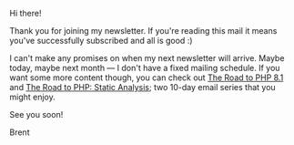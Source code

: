 Hi there!

Thank you for joining my newsletter. If you're reading this mail it means you've successfully subscribed and all is good :)

I can't make any promises on when my next newsletter will arrive. Maybe today, maybe next month — I don't have a fixed mailing schedule. If you want some more content though, you can check out [The Road to PHP 8.1](https://road-to-php.com/) and [The Road to PHP: Static Analysis](https://road-to-php.com/static); two 10-day email series that you might enjoy.

See you soon!

Brent
